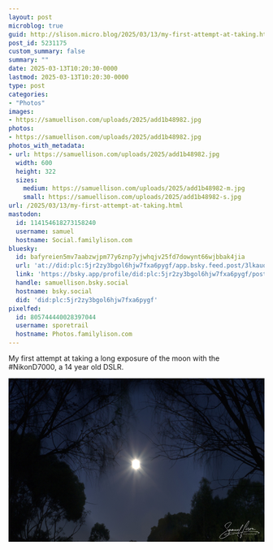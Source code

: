 ```yaml
---
layout: post
microblog: true
guid: http://slison.micro.blog/2025/03/13/my-first-attempt-at-taking.html
post_id: 5231175
custom_summary: false
summary: ""
date: 2025-03-13T10:20:30-0000
lastmod: 2025-03-13T10:20:30-0000
type: post
categories:
- "Photos"
images:
- https://samuellison.com/uploads/2025/add1b48982.jpg
photos:
- https://samuellison.com/uploads/2025/add1b48982.jpg
photos_with_metadata:
- url: https://samuellison.com/uploads/2025/add1b48982.jpg
  width: 600
  height: 322
  sizes:
    medium: https://samuellison.com/uploads/2025/add1b48982-m.jpg
    small: https://samuellison.com/uploads/2025/add1b48982-s.jpg
url: /2025/03/13/my-first-attempt-at-taking.html
mastodon:
  id: 114154618273158240
  username: samuel
  hostname: Social.familylison.com
bluesky:
  id: bafyreien5mv7aabzwjpm77y6znp7yjwhqjv25fd7dowynt66wjbbak4jia
  url: 'at://did:plc:5jr2zy3bgol6hjw7fxa6pygf/app.bsky.feed.post/3lkauqdtxck2r'
  link: 'https://bsky.app/profile/did:plc:5jr2zy3bgol6hjw7fxa6pygf/post/3lkauqdtxck2r'
  handle: samuellison.bsky.social
  hostname: bsky.social
  did: 'did:plc:5jr2zy3bgol6hjw7fxa6pygf'
pixelfed:
  id: 805744440028397044
  username: sporetrail
  hostname: Photos.familylison.com
---
```

My first attempt at taking a long exposure of the moon with the #NikonD7000, a 14 year old DSLR.

<img src="uploads/2025/add1b48982.jpg" width="600" height="322" alt="">
